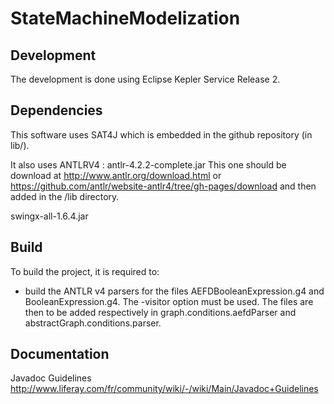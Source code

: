 StateMachineModelization
========================


Development
------------

The development is done using Eclipse Kepler Service Release 2.

Dependencies
------------

This software uses SAT4J which is embedded in the github repository (in lib/).

It also uses ANTLRV4 : antlr-4.2.2-complete.jar
This one should be download at <a>http://www.antlr.org/download.html</a>
or <a>https://github.com/antlr/website-antlr4/tree/gh-pages/download</a> and
then added in the /lib directory.

swingx-all-1.6.4.jar

Build
-------------

To build the project, it is required to:
- build the ANTLR v4 parsers for the files AEFDBooleanExpression.g4 and 
BooleanExpression.g4. The -visitor option must be used. The files are then to be
added respectively in graph.conditions.aefdParser and 
abstractGraph.conditions.parser.

Documentation
-------------

Javadoc Guidelines
<a>http://www.liferay.com/fr/community/wiki/-/wiki/Main/Javadoc+Guidelines</a>